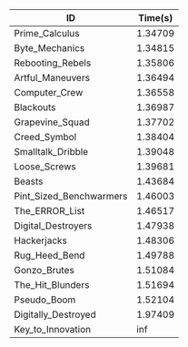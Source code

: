 |ID|Time(s)|
|-|-|
|Prime_Calculus|1.34709|
|Byte_Mechanics|1.34815|
|Rebooting_Rebels|1.35806|
|Artful_Maneuvers|1.36494|
|Computer_Crew|1.36558|
|Blackouts|1.36987|
|Grapevine_Squad|1.37702|
|Creed_Symbol|1.38404|
|Smalltalk_Dribble|1.39048|
|Loose_Screws|1.39681|
|Beasts|1.43684|
|Pint_Sized_Benchwarmers|1.46003|
|The_ERROR_List|1.46517|
|Digital_Destroyers|1.47938|
|Hackerjacks|1.48306|
|Rug_Heed_Bend|1.49788|
|Gonzo_Brutes|1.51084|
|The_Hit_Blunders|1.51694|
|Pseudo_Boom|1.52104|
|Digitally_Destroyed|1.97409|
|Key_to_Innovation|inf|
